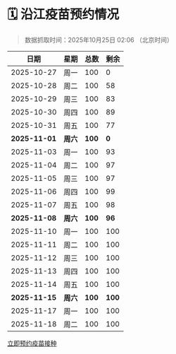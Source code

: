# 🗓️ 沿江疫苗预约情况

> 数据抓取时间：2025年10月25日 02:06 （北京时间）

| 日期 | 星期 | 总数 | 剩余 |
|------|------|------|------|
| 2025-10-27 | 周一 | 100 | 0 |
| 2025-10-28 | 周二 | 100 | 58 |
| 2025-10-29 | 周三 | 100 | 83 |
| 2025-10-30 | 周四 | 100 | 89 |
| 2025-10-31 | 周五 | 100 | 77 |
| **2025-11-01** | **周六** | **100** | **0** |
| 2025-11-03 | 周一 | 100 | 93 |
| 2025-11-04 | 周二 | 100 | 97 |
| 2025-11-05 | 周三 | 100 | 97 |
| 2025-11-06 | 周四 | 100 | 99 |
| 2025-11-07 | 周五 | 100 | 98 |
| **2025-11-08** | **周六** | **100** | **96** |
| 2025-11-10 | 周一 | 100 | 100 |
| 2025-11-11 | 周二 | 100 | 100 |
| 2025-11-12 | 周三 | 100 | 100 |
| 2025-11-13 | 周四 | 100 | 100 |
| 2025-11-14 | 周五 | 100 | 100 |
| **2025-11-15** | **周六** | **100** | **100** |
| 2025-11-17 | 周一 | 100 | 100 |
| 2025-11-18 | 周二 | 100 | 100 |


<div class="button-container">
<a class="btn" href="http://yfzweb.ishequ.net/#/login" target="_blank">立即预约疫苗接种</a>
</div>
